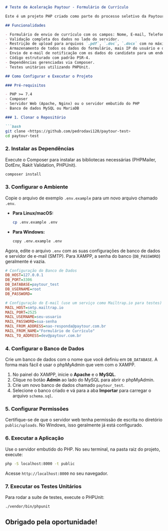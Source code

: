 ````markdown
# Teste de Aceleração Paytour - Formulário de Currículo

Este é um projeto PHP criado como parte do processo seletivo da Paytour. A aplicação consiste em um formulário para envio de currículos, com validação de dados, upload de arquivos, armazenamento em banco de dados e notificação por e-mail.

## Funcionalidades

- Formulário de envio de currículo com os campos: Nome, E-mail, Telefone, Cargo Desejado, Escolaridade, Observações e Arquivo.
- Validação completa dos dados no lado do servidor.
- Restrição de upload para arquivos `.pdf`, `.doc`, `.docx` com no máximo 1MB.
- Armazenamento de todos os dados do formulário, mais IP do usuário e data/hora do envio em um banco de dados MySQL.
- Envio de e-mail de notificação com os dados do candidato para um endereço pré-definido.
- Código estruturado com padrão PSR-4.
- Dependências gerenciadas via Composer.
- Testes unitários utilizando PHPUnit.

## Como Configurar e Executar o Projeto

### Pré-requisitos

- PHP >= 7.4
- Composer
- Servidor Web (Apache, Nginx) ou o servidor embutido do PHP
- Banco de dados MySQL ou MariaDB

### 1. Clonar o Repositório

```bash
git clone <https://github.com/pedrodavi120/paytour-test>
cd paytour-test
````

### 2\. Instalar as Dependências

Execute o Composer para instalar as bibliotecas necessárias (PHPMailer, DotEnv, Rakit Validation, PHPUnit).

```bash
composer install
```

### 3\. Configurar o Ambiente

Copie o arquivo de exemplo `.env.example` para um novo arquivo chamado `.env`.

  * **Para Linux/macOS:**
    ```bash
    cp .env.example .env
    ```
  * **Para Windows:**
    ```bash
    copy .env.example .env
    ```

Agora, edite o arquivo `.env` com as suas configurações de banco de dados e servidor de e-mail (SMTP). Para XAMPP, a senha do banco (`DB_PASSWORD`) geralmente é vazia.

```ini
# Configuração do Banco de Dados
DB_HOST=127.0.0.1
DB_PORT=3306
DB_DATABASE=paytour_test
DB_USERNAME=root
DB_PASSWORD=

# Configuração do E-mail (use um serviço como Mailtrap.io para testes)
MAIL_HOST=smtp.mailtrap.io
MAIL_PORT=2525
MAIL_USERNAME=seu-usuario
MAIL_PASSWORD=sua-senha
MAIL_FROM_ADDRESS=nao-responda@paytour.com.br
MAIL_FROM_NAME="Formulário de Currículo"
MAIL_TO_ADDRESS=dev@paytour.com.br
```

### 4\. Configurar o Banco de Dados

Crie um banco de dados com o nome que você definiu em `DB_DATABASE`. A forma mais fácil é usar o phpMyAdmin que vem com o XAMPP.

1.  No painel do XAMPP, inicie o **Apache** e o **MySQL**.
2.  Clique no botão **Admin** ao lado do MySQL para abrir o phpMyAdmin.
3.  Crie um novo banco de dados chamado `paytour_test`.
4.  Selecione o banco criado e vá para a aba **Importar** para carregar o arquivo `schema.sql`.

### 5\. Configurar Permissões

Certifique-se de que o servidor web tenha permissão de escrita no diretório `public/uploads`. No Windows, isso geralmente já está configurado.

### 6\. Executar a Aplicação

Use o servidor embutido do PHP. No seu terminal, na pasta raiz do projeto, execute:

```bash
php -S localhost:8000 -t public
```

Acesse `http://localhost:8000` no seu navegador.

### 7\. Executar os Testes Unitários

Para rodar a suíte de testes, execute o PHPUnit:

```bash
./vendor/bin/phpunit
```

## Obrigado pela oportunidade\!

